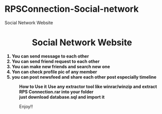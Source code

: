 # RPSConnection-Social-network
Social Network Website
<center><h1>Social Network Website</h1></center>
<b>
<ol>
<li>You can send message to each other</li>
<li>You can send friend request to each other</li>
<li>You can make new friends and search new one</li>
<li>Yon can check profile pic of any member</li>
<li>you can post newsfeed and share each other post especially timeline</li>
</b>
<ul>
  <B>How to Use it</B>
  <b>Use any extractor tool like winrar/winzip and extract RPS Connection.rar into your folder</b>
  <br/>
  <b>just download database.sql and import it </b>


Enjoy!!
